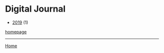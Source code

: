 # Digital Journal

  * [2019](./digital-journal-2019.md) (1)

[homepage](http://www.digitaljournal.com/)

----

[Home](../index.md)
